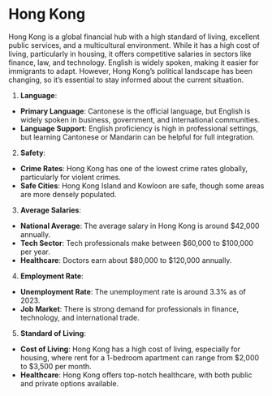 # Hong Kong

Hong Kong is a global financial hub with a high standard of living, excellent public services, and a multicultural environment. While it has a high cost of living, particularly in housing, it offers competitive salaries in sectors like finance, law, and technology. English is widely spoken, making it easier for immigrants to adapt. However, Hong Kong’s political landscape has been changing, so it’s essential to stay informed about the current situation.

1.  **Language**:
-   **Primary Language**: Cantonese is the official language, but English is widely spoken in business, government, and international communities.
-   **Language Support**: English proficiency is high in professional settings, but learning Cantonese or Mandarin can be helpful for full integration.
2.  **Safety**:
-   **Crime Rates**: Hong Kong has one of the lowest crime rates globally, particularly for violent crimes.
-   **Safe Cities**: Hong Kong Island and Kowloon are safe, though some areas are more densely populated.
3.  **Average Salaries**:
-   **National Average**: The average salary in Hong Kong is around $42,000 annually.
-   **Tech Sector**: Tech professionals make between $60,000 to $100,000 per year.
-   **Healthcare**: Doctors earn about $80,000 to $120,000 annually.
4.  **Employment Rate**:
-   **Unemployment Rate**: The unemployment rate is around 3.3% as of 2023.
-   **Job Market**: There is strong demand for professionals in finance, technology, and international trade.
5.  **Standard of Living**:
-   **Cost of Living**: Hong Kong has a high cost of living, especially for housing, where rent for a 1-bedroom apartment can range from $2,000 to $3,500 per month.
-   **Healthcare**: Hong Kong offers top-notch healthcare, with both public and private options available.

